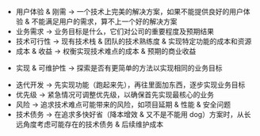 - 用户体验 & 刚需 -> 一个技术上完美的解决方案，如果不能提供良好的用户体验 & 不能满足用户的需求，算不上一个好的解决方案
- 业务需求 -> 业务目标是什么，它们对公司的重要程度及预期结果
- 技术可行性 -> 现有技术栈 & 团队的技术熟练度 & 实现特定功能的成本和资源
- 成本 & 收益 -> 权衡实现技术难点的成本 & 预期的商业收益
* 实现 & 可维护性 -> 探索是否有更简单的方法以实现相同的业务目标
- 迭代开发 -> 先实现功能（跑起来先），再往里面加东西，逐步实现业务目标
- 优先级 -> 紧急情况可调整优先级，以确保首先实现最核心的业务
- 风险 -> 追求技术难点可能带来的风险，如项目延期 & 性能 & 安全问题
- 技术债务 -> 在追求多快好省（降本增效 & 又不是不能用 dog）方案时，从长远角度考虑可能存在的技术债务 & 后续维护成本
